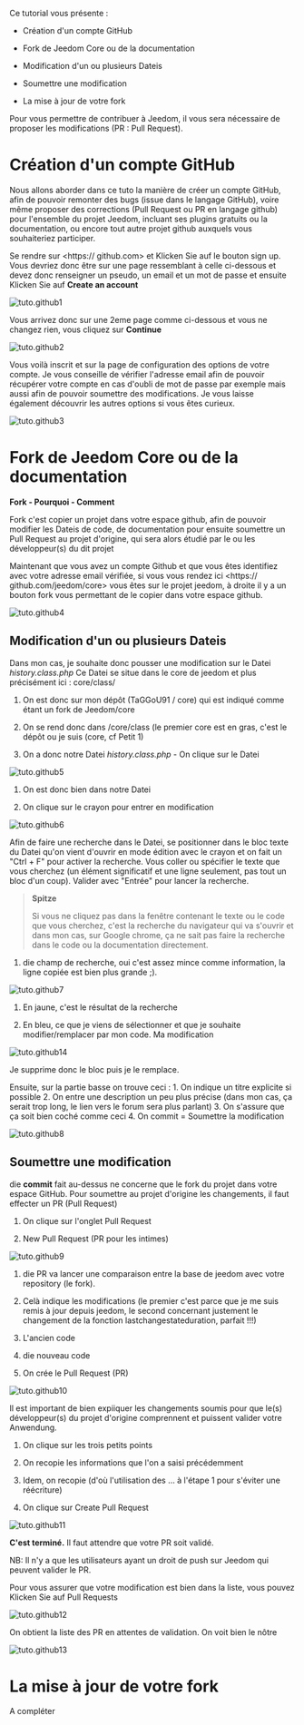 Ce tutorial vous présente :

-   Création d'un compte GitHub

-   Fork de Jeedom Core ou de la documentation

-   Modification d'un ou plusieurs Dateis

-   Soumettre une modification

-   La mise à jour de votre fork

Pour vous permettre de contribuer à Jeedom, il vous sera nécessaire de
proposer les modifications (PR : Pull Request).

Création d'un compte GitHub 
===========================

Nous allons aborder dans ce tuto la manière de créer un compte GitHub,
afin de pouvoir remonter des bugs (issue dans le langage GitHub), voire
même proposer des corrections (Pull Request ou PR en langage github)
pour l'ensemble du projet Jeedom, incluant ses plugins gratuits ou la
documentation, ou encore tout autre projet github auxquels vous
souhaiteriez participer.

Se rendre sur <https:// github.com> et Klicken Sie auf le bouton sign up.
Vous devriez donc être sur une page ressemblant à celle ci-dessous et
devez donc renseigner un pseudo, un email et un mot de passe et ensuite
Klicken Sie auf **Create an account**

![tuto.github1](images/tuto.github1.png)

Vous arrivez donc sur une 2eme page comme ci-dessous et vous ne changez
rien, vous cliquez sur **Continue**

![tuto.github2](images/tuto.github2.png)

Vous voilà inscrit et sur la page de configuration des options de votre
compte. Je vous conseille de vérifier l'adresse email afin de pouvoir
récupérer votre compte en cas d'oubli de mot de passe par exemple mais
aussi afin de pouvoir soumettre des modifications. Je vous laisse
également découvrir les autres options si vous êtes curieux.

![tuto.github3](images/tuto.github3.png)

Fork de Jeedom Core ou de la documentation 
==========================================

**Fork - Pourquoi - Comment**

Fork c'est copier un projet dans votre espace github, afin de pouvoir
modifier les Dateis de code, de documentation pour ensuite soumettre
un Pull Request au projet d'origine, qui sera alors étudié par le ou les
développeur(s) du dit projet

Maintenant que vous avez un compte Github et que vous êtes identifiez
avec votre adresse email vérifiée, si vous vous rendez ici
<https:// github.com/jeedom/core> vous êtes sur le projet jeedom, à
droite il y a un bouton fork vous permettant de le copier dans votre
espace github.

![tuto.github4](images/tuto.github4.png)

Modification d'un ou plusieurs Dateis 
---------------------------------------

Dans mon cas, je souhaite donc pousser une modification sur le Datei
*history.class.php* Ce Datei se situe dans le core de jeedom et plus
précisément ici : core/class/

1.  On est donc sur mon dépôt (TaGGoU91 / core) qui est indiqué comme
    étant un fork de Jeedom/core

2.  On se rend donc dans /core/class (le premier core est en gras, c'est
    le dépôt ou je suis (core, cf Petit 1)

3.  On a donc notre Datei *history.class.php* - On clique sur le
    Datei

![tuto.github5](images/tuto.github5.png)

1.  On est donc bien dans notre Datei

2.  On clique sur le crayon pour entrer en modification

![tuto.github6](images/tuto.github6.png)

Afin de faire une recherche dans le Datei, se positionner dans le bloc
texte du Datei qu'on vient d'ouvrir en mode édition avec le crayon et
on fait un "Ctrl + F" pour activer la recherche. Vous coller ou
spécifier le texte que vous cherchez (un élément significatif et une
ligne seulement, pas tout un bloc d'un coup). Valider avec "Entrée" pour
lancer la recherche.

> **Spitze**
>
> Si vous ne cliquez pas dans la fenêtre contenant le texte ou le code
> que vous cherchez, c'est la recherche du navigateur qui va s'ouvrir et
> dans mon cas, sur Google chrome, ça ne sait pas faire la recherche
> dans le code ou la documentation directement.

1.  die champ de recherche, oui c'est assez mince comme information, la
    ligne copiée est bien plus grande ;).

![tuto.github7](images/tuto.github7.png)

1.  En jaune, c'est le résultat de la recherche

2.  En bleu, ce que je viens de sélectionner et que je souhaite
    modifier/remplacer par mon code. Ma modification

![tuto.github14](images/tuto.github14.png)

Je supprime donc le bloc puis je le remplace.

Ensuite, sur la partie basse on trouve ceci : 1. On indique un titre
explicite si possible 2. On entre une description un peu plus précise
(dans mon cas, ça serait trop long, le lien vers le forum sera plus
parlant) 3. On s'assure que ça soit bien coché comme ceci 4. On commit =
Soumettre la modification

![tuto.github8](images/tuto.github8.png)

Soumettre une modification 
--------------------------

die **commit** fait au-dessus ne concerne que le fork du projet dans
votre espace GitHub. Pour soumettre au projet d'origine les changements,
il faut effecter un PR (Pull Request)

1.  On clique sur l'onglet Pull Request

2.  New Pull Request (PR pour les intimes)

![tuto.github9](images/tuto.github9.png)

1.  die PR va lancer une comparaison entre la base de jeedom avec votre
    repository (le fork).

2.  Celà indique les modifications (le premier c'est parce que je me
    suis remis à jour depuis jeedom, le second concernant justement le
    changement de la fonction lastchangestateduration, parfait !!!)

3.  L'ancien code

4.  die nouveau code

5.  On crée le Pull Request (PR)

![tuto.github10](images/tuto.github10.png)

Il est important de bien expiiquer les changements soumis pour que le(s)
développeur(s) du projet d'origine comprennent et puissent valider votre
Anwendung.

1.  On clique sur les trois petits points

2.  On recopie les informations que l'on a saisi précédemment

3.  Idem, on recopie (d'où l'utilisation des …​ à l'étape 1 pour
    s'éviter une réécriture)

4.  On clique sur Create Pull Request

![tuto.github11](images/tuto.github11.png)

**C'est terminé.** Il faut attendre que votre PR soit validé.

NB: Il n'y a que les utilisateurs ayant un droit de push sur Jeedom qui
peuvent valider le PR.

Pour vous assurer que votre modification est bien dans la liste, vous
pouvez Klicken Sie auf Pull Requests

![tuto.github12](images/tuto.github12.png)

On obtient la liste des PR en attentes de validation. On voit bien le
nôtre

![tuto.github13](images/tuto.github13.png)

La mise à jour de votre fork 
============================

A compléter
